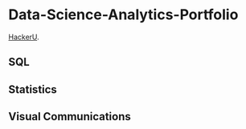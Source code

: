 # Data-Science-Analytics-Portfolio
[HackerU](https://hackerusa.com/).<img scr="ttps://github.com/wiazur/data-analytics-portfolio/blob/main/hackeru-logo.png" width="150"/>
  ## SQL  
  ## Statistics 
  ## Visual Communications 
